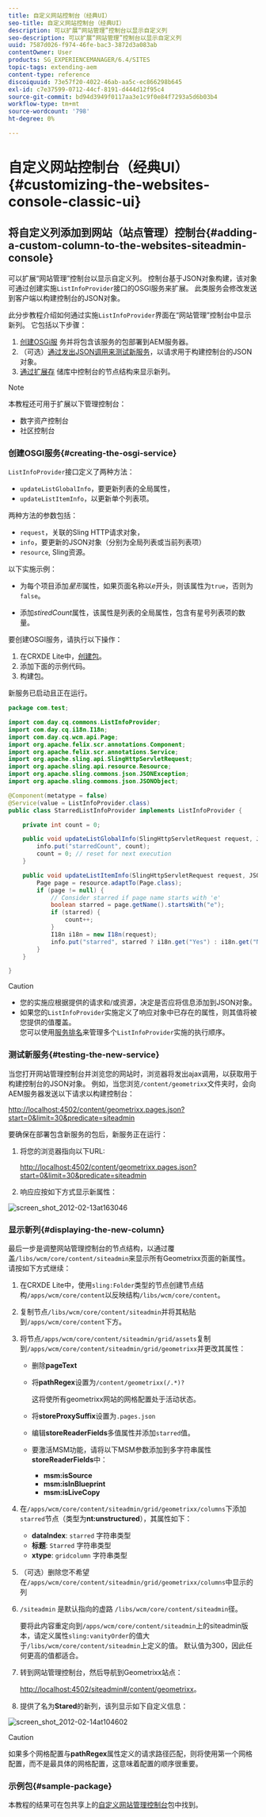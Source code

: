 ```yaml
---
title: 自定义网站控制台（经典UI）
seo-title: 自定义网站控制台（经典UI）
description: 可以扩展“网站管理”控制台以显示自定义列
seo-description: 可以扩展“网站管理”控制台以显示自定义列
uuid: 7587d026-f974-46fe-bac3-3872d3a083ab
contentOwner: User
products: SG_EXPERIENCEMANAGER/6.4/SITES
topic-tags: extending-aem
content-type: reference
discoiquuid: 73e57f20-4022-46ab-aa5c-ec866298b645
exl-id: c7e37599-0712-44cf-8191-d444d12f95c4
source-git-commit: bd94d3949f0117aa3e1c9f0e84f7293a5d6b03b4
workflow-type: tm+mt
source-wordcount: '798'
ht-degree: 0%

---
```


# 自定义网站控制台（经典UI）{#customizing-the-websites-console-classic-ui}

## 将自定义列添加到网站（站点管理）控制台{#adding-a-custom-column-to-the-websites-siteadmin-console}

可以扩展“网站管理”控制台以显示自定义列。 控制台基于JSON对象构建，该对象可通过创建实施`ListInfoProvider`接口的OSGI服务来扩展。 此类服务会修改发送到客户端以构建控制台的JSON对象。

此分步教程介绍如何通过实施`ListInfoProvider`界面在“网站管理”控制台中显示新列。 它包括以下步骤：

1. [创建OSGi服](#creating-the-osgi-service) 务并将包含该服务的包部署到AEM服务器。
1. （可选）[通过发出JSON调用来测试新服务](#testing-the-new-service)，以请求用于构建控制台的JSON对象。
1. [通过扩展存](#displaying-the-new-column) 储库中控制台的节点结构来显示新列。

>[!NOTE]
>
>本教程还可用于扩展以下管理控制台：
>
>* 数字资产控制台
>* 社区控制台

>



### 创建OSGI服务{#creating-the-osgi-service}

`ListInfoProvider`接口定义了两种方法：

* `updateListGlobalInfo`，要更新列表的全局属性，
* `updateListItemInfo`，以更新单个列表项。

两种方法的参数包括：

* `request`，关联的Sling HTTP请求对象，
* `info`，要更新的JSON对象（分别为全局列表或当前列表项）
* `resource`, Sling资源。

以下实施示例：

* 为每个项目添加&#x200B;*星形*&#x200B;属性，如果页面名称以&#x200B;*e*&#x200B;开头，则该属性为`true`，否则为`false`。

* 添加&#x200B;*stiredCount*&#x200B;属性，该属性是列表的全局属性，包含有星号列表项的数量。

要创建OSGI服务，请执行以下操作：

1. 在CRXDE Lite中，[创建包](/help/sites-developing/developing-with-crxde-lite.md#managing-a-bundle)。
1. 添加下面的示例代码。
1. 构建包。

新服务已启动且正在运行。

```java
package com.test;

import com.day.cq.commons.ListInfoProvider;
import com.day.cq.i18n.I18n;
import com.day.cq.wcm.api.Page;
import org.apache.felix.scr.annotations.Component;
import org.apache.felix.scr.annotations.Service;
import org.apache.sling.api.SlingHttpServletRequest;
import org.apache.sling.api.resource.Resource;
import org.apache.sling.commons.json.JSONException;
import org.apache.sling.commons.json.JSONObject;

@Component(metatype = false)
@Service(value = ListInfoProvider.class)
public class StarredListInfoProvider implements ListInfoProvider {

    private int count = 0;

    public void updateListGlobalInfo(SlingHttpServletRequest request, JSONObject info, Resource resource) throws JSONException {
        info.put("starredCount", count);
        count = 0; // reset for next execution
    }

    public void updateListItemInfo(SlingHttpServletRequest request, JSONObject info, Resource resource) throws JSONException {
        Page page = resource.adaptTo(Page.class);
        if (page != null) {
            // Consider starred if page name starts with 'e'
            boolean starred = page.getName().startsWith("e");
            if (starred) {
                count++;
            }
            I18n i18n = new I18n(request);
            info.put("starred", starred ? i18n.get("Yes") : i18n.get("No"));
        }
    }

}
```

>[!CAUTION]
>
>* 您的实施应根据提供的请求和/或资源，决定是否应将信息添加到JSON对象。
>* 如果您的`ListInfoProvider`实施定义了响应对象中已存在的属性，则其值将被您提供的值覆盖。\
   >  您可以使用[服务排名](https://www.osgi.org/javadoc/r2/org/osgi/framework/Constants.html#SERVICE_RANKING)来管理多个`ListInfoProvider`实施的执行顺序。

>



### 测试新服务{#testing-the-new-service}

当您打开网站管理控制台并浏览您的网站时，浏览器将发出ajax调用，以获取用于构建控制台的JSON对象。 例如，当您浏览`/content/geometrixx`文件夹时，会向AEM服务器发送以下请求以构建控制台：

[http://localhost:4502/content/geometrixx.pages.json?start=0&amp;limit=30&amp;predicate=siteadmin](http://localhost:4502/content/geometrixx.pages.json?start=0&amp;limit=30&amp;predicate=siteadmin)

要确保在部署包含新服务的包后，新服务正在运行：

1. 将您的浏览器指向以下URL:

   [http://localhost:4502/content/geometrixx.pages.json?start=0&amp;limit=30&amp;predicate=siteadmin](http://localhost:4502/content/geometrixx.pages.json?start=0&amp;limit=30&amp;predicate=siteadmin)

1. 响应应按如下方式显示新属性：

![screen_shot_2012-02-13at163046](assets/screen_shot_2012-02-13at163046.png)

### 显示新列{#displaying-the-new-column}

最后一步是调整网站管理控制台的节点结构，以通过覆盖`/libs/wcm/core/content/siteadmin`来显示所有Geometrixx页面的新属性。 请按如下方式继续：

1. 在CRXDE Lite中，使用`sling:Folder`类型的节点创建节点结构`/apps/wcm/core/content`以反映结构`/libs/wcm/core/content`。

1. 复制节点`/libs/wcm/core/content/siteadmin`并将其粘贴到`/apps/wcm/core/content`下方。

1. 将节点`/apps/wcm/core/content/siteadmin/grid/assets`复制到`/apps/wcm/core/content/siteadmin/grid/geometrixx`并更改其属性：

   * 删除&#x200B;**pageText**
   * 将&#x200B;**pathRegex**&#x200B;设置为`/content/geometrixx(/.*)?`

      这将使所有geometrixx网站的网格配置处于活动状态。

   * 将&#x200B;**storeProxySuffix**&#x200B;设置为`.pages.json`
   * 编辑&#x200B;**storeReaderFields**&#x200B;多值属性并添加`starred`值。
   * 要激活MSM功能，请将以下MSM参数添加到多字符串属性&#x200B;**storeReaderFields**&#x200B;中：

      * **msm:isSource**
      * **msm:isInBlueprint**
      * **msm:isLiveCopy**

1. 在`/apps/wcm/core/content/siteadmin/grid/geometrixx/columns`下添加`starred`节点（类型为&#x200B;**nt:unstructured**），其属性如下：

   * **dataIndex**: `starred` 字符串类型
   * **标题**: `Starred` 字符串类型
   * **xtype**: `gridcolumn` 字符串类型

1. （可选）删除您不希望在`/apps/wcm/core/content/siteadmin/grid/geometrixx/columns`中显示的列

1. `/siteadmin` 是默认指向的虚路 `/libs/wcm/core/content/siteadmin`径。

   要将此内容重定向到`/apps/wcm/core/content/siteadmin`上的siteadmin版本，请定义属性`sling:vanityOrder`的值大于`/libs/wcm/core/content/siteadmin`上定义的值。 默认值为300，因此任何更高的值都适合。

1. 转到网站管理控制台，然后导航到Geometrixx站点：

   [http://localhost:4502/siteadmin#/content/geometrixx](http://localhost:4502/siteadmin#/content/geometrixx)。

1. 提供了名为&#x200B;**Stared**&#x200B;的新列，该列显示如下自定义信息：

![screen_shot_2012-02-14at104602](assets/screen_shot_2012-02-14at104602.png)

>[!CAUTION]
>
>如果多个网格配置与&#x200B;**pathRegex**&#x200B;属性定义的请求路径匹配，则将使用第一个网格配置，而不是最具体的网格配置，这意味着配置的顺序很重要。

### 示例包{#sample-package}

本教程的结果可在包共享上的[自定义网站管理控制台](http://localhost:4502/crx/packageshare/index.html/content/marketplace/marketplaceProxy.html?packagePath=/content/companies/public/adobe/packages/helper/customizing-siteadmin)包中找到。
